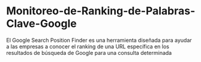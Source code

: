 # Monitoreo-de-Ranking-de-Palabras-Clave-Google
El Google Search Position Finder es una herramienta diseñada para ayudar a las empresas a conocer el ranking de una URL específica en los resultados de búsqueda de Google para una consulta determinada

